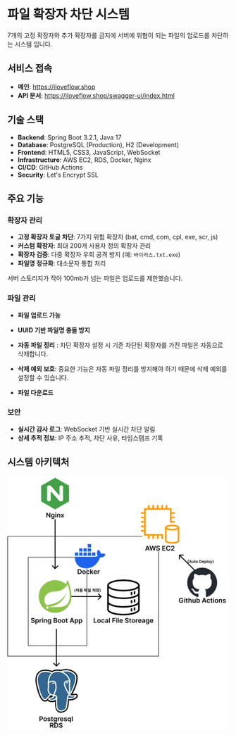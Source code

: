 # 파일 확장자 차단 시스템 

7개의 고정 확장자와 추가 확장자를 금지에 서버에 위협이 되는 파일의 업로드를 차단하는 시스템 입니다. 



## 서비스 접속
- **메인**: https://iloveflow.shop
- **API 문서**: https://iloveflow.shop/swagger-ui/index.html

##  기술 스택
- **Backend**: Spring Boot 3.2.1, Java 17
- **Database**: PostgreSQL (Production), H2 (Development)
- **Frontend**: HTML5, CSS3, JavaScript, WebSocket
- **Infrastructure**: AWS EC2, RDS, Docker, Nginx
- **CI/CD**: GitHub Actions
- **Security**: Let's Encrypt SSL

## 주요 기능

### 확장자 관리
- **고정 확장자 토글 차단**: 7가지 위험 확장자 (bat, cmd, com, cpl, exe, scr, js)
- **커스텀 확장자**: 최대 200개 사용자 정의 확장자 관리
- **확장자 검증**: 다중 확장자 우회 공격 방지 (예: `바이러스.txt.exe`)
- **파일명 정규화**: 대소문자 통합 처리

서버 스토리지가 작아 100mb가 넘는 파일은 업로드를 제한했습니다.

### 파일 관리
- **파일 업로드 가능**
- **UUID 기반 파일명 충돌 방지**
- **자동 파일 정리**
: 차단 확장자 설정 시 기존 차단된 확장자를 가진 파일은 자동으로 삭제합니다.

- **삭제 예외 보호**: 중요한 기능은 자동 파일 정리를 방지해야 하기 때문에 삭제 예외를 설정할 수 있습니다.


- **파일 다운로드**

### 보안
- **실시간 감사 로그**: WebSocket 기반 실시간 차단 알림
- **상세 추적 정보**: IP 주소 추적, 차단 사유, 타임스탬프 기록



## 시스템 아키텍처

![시스템 아키텍쳐](./image/arch.png)


